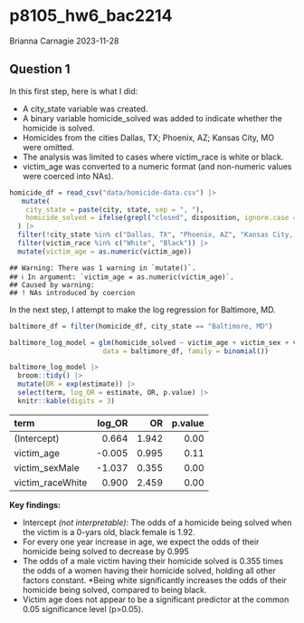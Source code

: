 p8105_hw6_bac2214
================
Brianna Carnagie
2023-11-28

## Question 1

In this first step, here is what I did:

- A city_state variable was created.
- A binary variable homicide_solved was added to indicate whether the
  homicide is solved.
- Homicides from the cities Dallas, TX; Phoenix, AZ; Kansas City, MO
  were omitted.
- The analysis was limited to cases where victim_race is white or black.
- victim_age was converted to a numeric format (and non-numeric values
  were coerced into NAs).

``` r
homicide_df = read_csv("data/homicide-data.csv") |> 
   mutate(
    city_state = paste(city, state, sep = ", "),
    homicide_solved = ifelse(grepl("closed", disposition, ignore.case = TRUE), 1, 0)
  ) |> 
  filter(!city_state %in% c("Dallas, TX", "Phoenix, AZ", "Kansas City, MO", "Tulsa, AL")) %>%
  filter(victim_race %in% c("White", "Black")) |> 
  mutate(victim_age = as.numeric(victim_age))
```

    ## Warning: There was 1 warning in `mutate()`.
    ## ℹ In argument: `victim_age = as.numeric(victim_age)`.
    ## Caused by warning:
    ## ! NAs introduced by coercion

In the next step, I attempt to make the log regression for Baltimore,
MD.

``` r
baltimore_df = filter(homicide_df, city_state == "Baltimore, MD")

baltimore_log_model = glm(homicide_solved ~ victim_age + victim_sex + victim_race, 
                       data = baltimore_df, family = binomial())

baltimore_log_model |> 
  broom::tidy() |> 
  mutate(OR = exp(estimate)) |>
  select(term, log_OR = estimate, OR, p.value) |> 
  knitr::kable(digits = 3)
```

| term             | log_OR |    OR | p.value |
|:-----------------|-------:|------:|--------:|
| (Intercept)      |  0.664 | 1.942 |    0.00 |
| victim_age       | -0.005 | 0.995 |    0.11 |
| victim_sexMale   | -1.037 | 0.355 |    0.00 |
| victim_raceWhite |  0.900 | 2.459 |    0.00 |

**Key findings:**

- Intercept *(not interpretable)*: The odds of a homicide being solved
  when the victim is a 0-yars old, black female is 1.92.
- For every one year increase in age, we expect the odds of their
  homicide being solved to decrease by 0.995
- The odds of a male victim having their homicide solved is 0.355 times
  the odds of a women having their homicide solved, holding all other
  factors constant. \*Being white significantly increases the odds of
  their homicide being solved, compared to being black.
- Victim age does not appear to be a significant predictor at the common
  0.05 significance level (p\>0.05).
